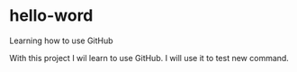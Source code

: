 # hello-word
Learning how to use GitHub

With this project I wil learn to use GitHub. I will use it to test new command.

